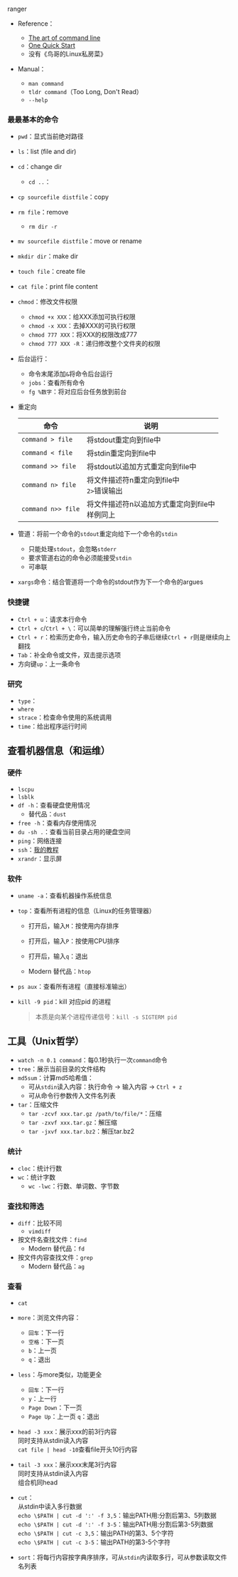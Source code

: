 ranger

+ Reference：
	+ [The art of command line](https://github.com/jlevy/the-art-of-command-line/blob/master/README-zh.md)
	+ [One Quick Start](https://linux.cn/article-6160-1.html)
	+ 没有《鸟哥的Linux私房菜》

+ Manual：
	+ `man command`
	+ `tldr command`（Too Long, Don't Read）
	+ `--help`

### 最最基本的命令

+ `pwd`：显式当前绝对路径
+ `ls`：list (file and dir)
+ `cd`：change dir
	+ `cd ..`：
+ `cp sourcefile distfile`：copy
+ `rm file`：remove
	+ `rm dir -r`
+ `mv sourcefile distfile`：move or rename
+ `mkdir dir`：make dir
+ `touch file`：create file
+ `cat file`：print file content
+ `chmod`：修改文件权限
	+ `chmod +x XXX`：给XXX添加可执行权限
	+ `chmod -x XXX`：去掉XXX的可执行权限
	+ `chmod 777 XXX`：将XXX的权限改成777
	+ `chmod 777 XXX -R`：递归修改整个文件夹的权限
+ 后台运行：
	+ 命令末尾添加`&`将命令后台运行
	+ `jobs`：查看所有命令
	+ `fg %数字`：将对应后台任务放到前台

+ 重定向

	| 命令              | 说明                                          |
	| ----------------- | --------------------------------------------- |
	| `command > file`  | 将stdout重定向到file中                        |
	| `command < file`  | 将stdin重定向到file中                         |
	| `command >> file` | 将stdout以追加方式重定向到file中              |
	| `command n> file` | 将文件描述符n重定向到file中<br> `2>`错误输出 |
	| `command n>> file`                   | 将文件描述符n以追加方式重定向到file中<br>样例同上                                              |

+ 管道：将前一个命令的`stdout`重定向给下一个命令的`stdin`
	+ 只能处理`stdout`，会忽略`stderr`
	+ 要求管道右边的命令必须能接受`stdin`
	+ 可串联

+ `xargs`命令：结合管道将一个命令的stdout作为下一个命令的argues

### 快捷键

+ `Ctrl + u`：请求本行命令
+ `Ctrl + c`/`Ctrl + \`：可以简单的理解强行终止当前命令
+ `Ctrl + r`：检索历史命令，输入历史命令的子串后继续`Ctrl + r`则是继续向上翻找
+ `Tab`：补全命令或文件，双击提示选项
+ 方向键`up`：上一条命令

### 研究

+ `type`：
+ `where`
+ `strace`：检查命令使用的系统调用
+ `time`：给出程序运行时间

## 查看机器信息（和运维）

### 硬件

+ `lscpu`
+ `lsblk`
+ `df -h`：查看硬盘使用情况
	+ 替代品：`dust`
+ `free -h`：查看内存使用情况
+ `du -sh .`：查看当前目录占用的硬盘空间
+ `ping`：网络连接
+ `ssh`：[我的教程](../Missing-Semester/SSH.md)
+ `xrandr`：显示屏

### 软件

+ `uname -a`：查看机器操作系统信息
+ `top`：查看所有进程的信息（Linux的任务管理器）
	+ 打开后，输入`M`：按使用内存排序
	+ 打开后，输入`P`：按使用CPU排序
	+ 打开后，输入`q`：退出

	+ Modern 替代品：`htop`

+ `ps aux`：查看所有进程（直接标准输出）
+ `kill -9 pid`：kill 对应pid 的进程
	>本质是向某个进程传递信号：`kill -s SIGTERM pid`

## 工具（Unix哲学）

+ `watch -n 0.1 command`：每0.1秒执行一次`command`命令
+ `tree`：展示当前目录的文件结构
+ `md5sum`：计算md5哈希值：
	+ 可从`stdin`读入内容：执行命令 -> 输入内容 -> `Ctrl + z`
	+ 可从命令行参数传入文件名列表
+ `tar`：压缩文件
	+ `tar -zcvf xxx.tar.gz /path/to/file/*`：压缩
	+ `tar -zxvf xxx.tar.gz`：解压缩
	+ `tar -jxvf xxx.tar.bz2`：解压tar.bz2

### 统计

+ `cloc`：统计行数
+ `wc`：统计字数
	+ `wc -lwc`：行数、单词数、字节数

### 查找和筛选

+ `diff`：比较不同
	+ `vimdiff`
+ 按文件名查找文件：`find`
	+ Modern 替代品：`fd`
+ 按文件内容查找文件：`grep`
	+ Modern 替代品：`ag`

### 查看

+ `cat`
+ `more`：浏览文件内容：
	+ `回车`：下一行
	+ `空格`：下一页
	+ `b`：上一页
	+ `q`：退出
+ `less`：与more类似，功能更全
	+ `回车`：下一行
	+ `y`：上一行
	+ `Page Down`：下一页  
	+ `Page Up`：上一页
	`q`：退出
+ `head -3 xxx`：展示xxx的前3行内容  
	同时支持从stdin读入内容  
	`cat file | head -10`查看file开头10行内容
+ `tail -3 xxx`：展示xxx末尾3行内容  
	同时支持从stdin读入内容  
	组合机同head

+ `cut`：  
	从stdin中读入多行数据  
    `echo \$PATH | cut -d ':' -f 3,5`：输出PATH用:分割后第3、5列数据  
    `echo \$PATH | cut -d ':' -f 3-5`：输出PATH用:分割后第3-5列数据  
    `echo \$PATH | cut -c 3,5`：输出PATH的第3、5个字符  
    `echo \$PATH | cut -c 3-5`：输出PATH的第3-5个字符

+ `sort`：将每行内容按字典序排序，可从`stdin`内读取多行，可从参数读取文件名列表
